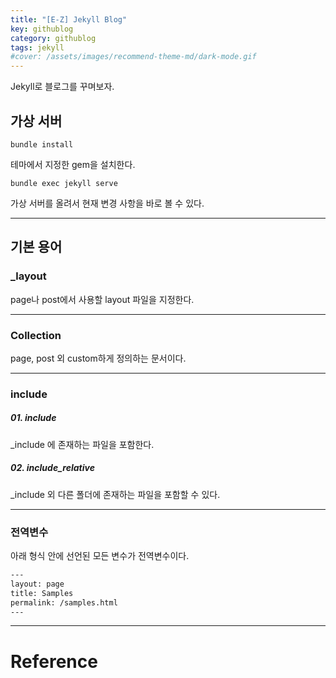 ```yaml
---
title: "[E-Z] Jekyll Blog"
key: githublog
category: githublog
tags: jekyll
#cover: /assets/images/recommend-theme-md/dark-mode.gif
---
```


Jekyll로 블로그를 꾸며보자.
<!--more-->

## 가상 서버
```
bundle install
```
테마에서 지정한 gem을 설치한다.  

```
bundle exec jekyll serve
```
가상 서버를 올려서 현재 변경 사항을 바로 볼 수 있다.  


---
## 기본 용어
### _layout
page나 post에서 사용할 layout 파일을 지정한다.  

---
### Collection
page, post 외 custom하게 정의하는 문서이다.  


---
### include  
##### 01. include
_include 에 존재하는 파일을 포함한다.  

##### 02. include_relative
_include 외 다른 폴더에 존재하는 파일을 포함할 수 있다.    

---
### 전역변수  
아래 형식 안에 선언된 모든 변수가 전역변수이다.  
```html
---
layout: page
title: Samples
permalink: /samples.html  
---  
```

---
# Reference
